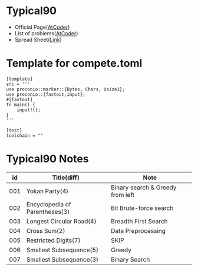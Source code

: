 # Typical90

 - Official Page([AtCoder](https://atcoder.jp/contests/typical90/))
 - List of problems([AtCoder](https://atcoder.jp/contests/typical90/tasks))
 - Spread Sheet([Link](https://docs.google.com/spreadsheets/d/1GG4Higis4n4GJBViVltjcbuNfyr31PzUY_ZY1zh2GuI/edit#gid=1593175261))

# Template for compete.toml

```
[template]
src = '''
use proconio::marker::{Bytes, Chars, Usize1};
use proconio::{fastout,input};
#[fastout]
fn main() {
	input!{};
}
'''

[test]
toolchain = ""
```


# Typical90 Notes

| id | Title(diff) |  Note |
| -- | -- | -- |
| 001 | Yokan Party(4) | Binary search & Greedy from left |
| 002 | Encyclopedia of Parentheses(3) | Bit Brute-force search |
| 003 | Longest Circular Road(4) | Breadth First Search |
| 004 | Cross Sum(2) | Data Preprocessing |
| 005 | Restricted Digits(7) | SKIP |
| 006 | Smallest Subsequence(5) | Greedy |
| 007 | Smallest Subsequence(3) | Binary Search |
